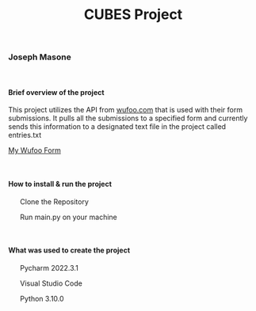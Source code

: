 <h1 align="center">CUBES Project</h1>
<br>
<h3>Joseph Masone</h3>
<br>
<h4>Brief overview of the project</h4>
<p>This project utilizes the API from <a href="https://www.wufoo.com">wufoo.com</a> that is used with their form 
submissions. It pulls all the submissions to a specified form and currently sends this information to a designated text 
file in the project called entries.txt</p>
<p><a href="https://j1masone.wufoo.com/forms/cubes-project-proposal-submission/">My Wufoo Form</a></p>
<br>
<h4>How to install & run the project</h4>
<ol>Clone the Repository</ol>
<ol>Run main.py on your machine</ol>
<br>
<h4>What was used to create the project</h4>
<ol>Pycharm 2022.3.1</ol>
<ol>Visual Studio Code</ol>
<ol>Python 3.10.0</ol>


